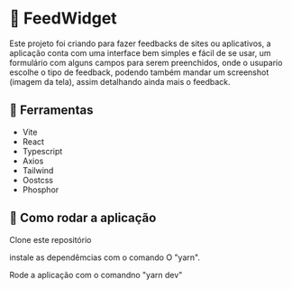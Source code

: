 # :pencil: FeedWidget

  Este projeto foi criando para fazer feedbacks de sites ou aplicativos, a aplicação conta com uma interface bem simples e fácil de se usar, um formulário com alguns campos para serem preenchidos, onde o usupario escolhe o tipo de feedback, podendo também mandar um screenshot (imagem da tela), assim detalhando ainda mais o feedback.

## :wrench: Ferramentas

<ul>
  <li>Vite</li>
  <li>React</li>
  <li>Typescript</li>
  <li>Axios</li>
  <li>Tailwind</li>
  <li>Oostcss</li>
  <li>Phosphor</li>
</ul>


## :page_with_curl: Como rodar a aplicação

  <p>Clone este repositório</p>
  <p>instale as dependêmcias com o comando O "yarn".</p>
  <p>Rode a aplicação com o comandno "yarn dev"</p>
